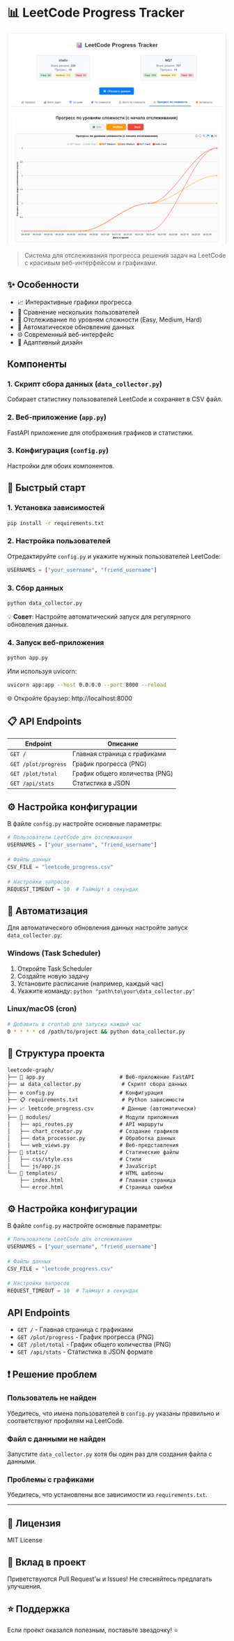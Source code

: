 # 📊 LeetCode Progress Tracker

<div align="center">

![LeetCode Progress Tracker](images/1.png)


</div>

> Система для отслеживания прогресса решения задач на LeetCode с красивым веб-интерфейсом и графиками.

## ✨ Особенности

- 📈 Интерактивные графики прогресса
- 👥 Сравнение нескольких пользователей
- 🎯 Отслеживание по уровням сложности (Easy, Medium, Hard)
- 🔄 Автоматическое обновление данных
- 🌐 Современный веб-интерфейс
- 📱 Адаптивный дизайн

## Компоненты

### 1. Скрипт сбора данных (`data_collector.py`)
Собирает статистику пользователей LeetCode и сохраняет в CSV файл.

### 2. Веб-приложение (`app.py`)
FastAPI приложение для отображения графиков и статистики.

### 3. Конфигурация (`config.py`)
Настройки для обоих компонентов.

## 🚀 Быстрый старт

### 1. Установка зависимостей

```bash
pip install -r requirements.txt
```

### 2. Настройка пользователей

Отредактируйте `config.py` и укажите нужных пользователей LeetCode:

```python
USERNAMES = ["your_username", "friend_username"]
```

### 3. Сбор данных

```bash
python data_collector.py
```

💡 **Совет**: Настройте автоматический запуск для регулярного обновления данных.

### 4. Запуск веб-приложения

```bash
python app.py
```

Или используя uvicorn:

```bash
uvicorn app:app --host 0.0.0.0 --port 8000 --reload
```

🌐 Откройте браузер: http://localhost:8000

## 📋 API Endpoints

| Endpoint | Описание |
|----------|----------|
| `GET /` | Главная страница с графиками |
| `GET /plot/progress` | График прогресса (PNG) |
| `GET /plot/total` | График общего количества (PNG) |
| `GET /api/stats` | Статистика в JSON |

## ⚙️ Настройка конфигурации

В файле `config.py` настройте основные параметры:

```python
# Пользователи LeetCode для отслеживания
USERNAMES = ["your_username", "friend_username"]

# Файлы данных
CSV_FILE = "leetcode_progress.csv"

# Настройки запросов
REQUEST_TIMEOUT = 10  # Таймаут в секундах
```

## 🔄 Автоматизация

Для автоматического обновления данных настройте запуск `data_collector.py`:

### Windows (Task Scheduler)
1. Откройте Task Scheduler
2. Создайте новую задачу
3. Установите расписание (например, каждый час)
4. Укажите команду: `python "path\to\your\data_collector.py"`

### Linux/macOS (cron)
```bash
# Добавить в crontab для запуска каждый час
0 * * * * cd /path/to/project && python data_collector.py
```

## 📁 Структура проекта

```
leetcode-graph/
├── 📄 app.py                        # Веб-приложение FastAPI
├── 📊 data_collector.py             # Скрипт сбора данных
├── ⚙️ config.py                     # Конфигурация
├── 📋 requirements.txt              # Python зависимости
├── 📈 leetcode_progress.csv         # Данные (автоматически)
├── 📂 modules/                      # Модули приложения
│   ├── api_routes.py               # API маршруты
│   ├── chart_creator.py            # Создание графиков
│   ├── data_processor.py           # Обработка данных
│   └── web_views.py                # Веб-представления
├── 📂 static/                       # Статические файлы
│   ├── css/style.css               # Стили
│   └── js/app.js                   # JavaScript
└── 📂 templates/                    # HTML шаблоны
    ├── index.html                  # Главная страница
    └── error.html                  # Страница ошибки
```

## ⚙️ Настройка конфигурации

В файле `config.py` настройте основные параметры:

```python
# Пользователи LeetCode для отслеживания
USERNAMES = ["your_username", "friend_username"]

# Файлы данных
CSV_FILE = "leetcode_progress.csv"

# Настройки запросов
REQUEST_TIMEOUT = 10  # Таймаут в секундах
```

## API Endpoints

- `GET /` - Главная страница с графиками
- `GET /plot/progress` - График прогресса (PNG)
- `GET /plot/total` - График общего количества (PNG)
- `GET /api/stats` - Статистика в JSON формате

## ❗ Решение проблем

### Пользователь не найден
Убедитесь, что имена пользователей в `config.py` указаны правильно и соответствуют профилям на LeetCode.

### Файл с данными не найден  
Запустите `data_collector.py` хотя бы один раз для создания файла с данными.

### Проблемы с графиками
Убедитесь, что установлены все зависимости из `requirements.txt`.

---

## 📝 Лицензия

MIT License

## 🤝 Вклад в проект

Приветствуются Pull Request'ы и Issues! Не стесняйтесь предлагать улучшения.

## ⭐ Поддержка

Если проект оказался полезным, поставьте звездочку! ⭐
